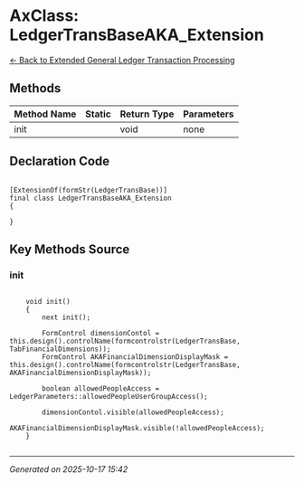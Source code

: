 # AxClass: LedgerTransBaseAKA_Extension

[← Back to Extended General Ledger Transaction Processing](../README.md)

## Methods

| Method Name | Static | Return Type | Parameters |
|-------------|--------|-------------|------------|
| init |  | void | none |

## Declaration Code

```xpp

[ExtensionOf(formStr(LedgerTransBase))]
final class LedgerTransBaseAKA_Extension
{

}

```

## Key Methods Source

### init

```xpp

    void init()
    {
        next init();

        FormControl dimensionContol = this.design().controlName(formcontrolstr(LedgerTransBase, TabFinancialDimensions));
        FormControl AKAFinancialDimensionDisplayMask = this.design().controlName(formcontrolstr(LedgerTransBase, AKAFinancialDimensionDisplayMask));

        boolean allowedPeopleAccess = LedgerParameters::allowedPeopleUserGroupAccess();

        dimensionContol.visible(allowedPeopleAccess);
        AKAFinancialDimensionDisplayMask.visible(!allowedPeopleAccess);
    }


```

---

*Generated on 2025-10-17 15:42*
